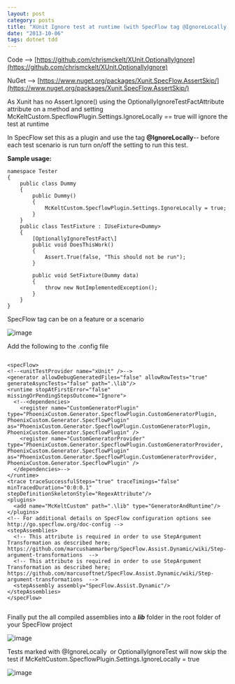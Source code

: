 ```yaml
---
layout: post
category: posts
title: "XUnit Ignore test at runtime (with SpecFlow tag @IgnoreLocally)"
date: "2013-10-06"
tags: dotnet tdd
---
```


Code --> [https://github.com/chrismckelt/XUnit.OptionallyIgnore](https://github.com/chrismckelt/XUnit.OptionallyIgnore)

NuGet --> [https://www.nuget.org/packages/Xunit.SpecFlow.AssertSkip/](https://www.nuget.org/packages/Xunit.SpecFlow.AssertSkip/)

As Xunit has no Assert.Ignore() using the OptionallyIgnoreTestFactAttribute attribute on a method and setting McKeltCustom.SpecflowPlugin.Settings.IgnoreLocally == true will ignore the test at runtime

In SpecFlow set this as a plugin and use the tag **@IgnoreLocally**-- before each test scenario is run turn on/off the setting to run this test.

**Sample usage:**

```
namespace Tester
{
    public class Dummy
    {
        public Dummy()
        {
            McKeltCustom.SpecflowPlugin.Settings.IgnoreLocally = true;
        }
    }
    public class TestFixture : IUseFixture<Dummy>
    {
        [OptionallyIgnoreTestFact\]
        public void DoesThisWork()
        {
            Assert.True(false, "This should not be run");
        }

        public void SetFixture(Dummy data)
        {
            throw new NotImplementedException();
        }
    }
}

```
SpecFlow tag can be on a feature or a scenario

![image](https://user-images.githubusercontent.com/662868/120943288-9aa19280-c760-11eb-80bf-af9b3d444e98.png)

Add the following to the .config file

```
```
    <specFlow>
    <!--<unitTestProvider name="xUnit" />-->
    <generator allowDebugGeneratedFiles="false" allowRowTests="true" generateAsyncTests="false" path=".\lib"/>
    <runtime stopAtFirstError="false" missingOrPendingStepsOutcome="Ignore">
      <!--<dependencies>
        <register name="CustomGeneratorPlugin" type="PhoenixCustom.Generator.SpecflowPlugin.CustomGeneratorPlugin, PhoenixCustom.Generator.SpecflowPlugin" as="PhoenixCustom.Generator.SpecflowPlugin.CustomGeneratorPlugin, PhoenixCustom.Generator.SpecflowPlugin" />
        <register name="CustomGeneratorProvider" type="PhoenixCustom.Generator.SpecflowPlugin.CustomGeneratorProvider, PhoenixCustom.Generator.SpecflowPlugin" as="PhoenixCustom.Generator.SpecflowPlugin.CustomGeneratorProvider, PhoenixCustom.Generator.SpecflowPlugin" />
      </dependencies>-->
    </runtime>
    <trace traceSuccessfulSteps="true" traceTimings="false" minTracedDuration="0:0:0.1" stepDefinitionSkeletonStyle="RegexAttribute"/>
    <plugins>
      <add name="McKeltCustom" path=".\lib" type="GeneratorAndRuntime"/>
    </plugins>
    <!-- For additional details on SpecFlow configuration options see http://go.specflow.org/doc-config -->
    <stepAssemblies>
      <!-- This attribute is required in order to use StepArgument Transformation as described here; 
    https://github.com/marcushammarberg/SpecFlow.Assist.Dynamic/wiki/Step-argument-transformations  -->
      <!-- This attribute is required in order to use StepArgument Transformation as described here; 
    https://github.com/marcusoftnet/SpecFlow.Assist.Dynamic/wiki/Step-argument-transformations  -->
      <stepAssembly assembly="SpecFlow.Assist.Dynamic"/>
    </stepAssemblies>
    </specFlow>
```

```
Finally put the all compiled assemblies into a **_lib_** folder in the root folder of your SpecFlow project

![image](https://user-images.githubusercontent.com/662868/120943303-b73dca80-c760-11eb-9743-5f76c5043b76.png)


Tests marked with @IgnoreLocally  or OptionallyIgnoreTest will now skip the test if McKeltCustom.SpecflowPlugin.Settings.IgnoreLocally = true

![image](https://user-images.githubusercontent.com/662868/120943325-cfade500-c760-11eb-9937-1bd1ece4efea.png)
```


